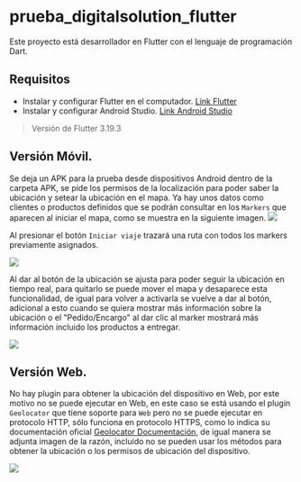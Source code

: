 # prueba_digitalsolution_flutter

Este proyecto está desarrollador en Flutter con el lenguaje de programación Dart.

## Requisitos

- Instalar y configurar Flutter en el computador. [Link Flutter](https://flutter.dev/docs/get-started/install)
- Instalar y configurar Android Studio. [Link Android Studio](https://developer.android.com/studio)

> Versión de Flutter 3.19.3


## Versión Móvil.

Se deja un APK para la prueba desde dispositivos Android dentro de la carpeta APK, se pide los permisos de la localización para poder saber la ubicación y setear la ubicación en el mapa. Ya hay unos datos como clientes o productos definidos que se podrán consultar en los `Markers` que aparecen al iniciar el mapa, como se muestra en la siguiente imagen.
![](docs/map_markers.png)

Al presionar el botón `Iniciar viaje` trazará una ruta con todos los markers previamente asignados.

![](docs/polyline.png)

Al dar al botón de la ubicación se ajusta para poder seguir la ubicación en tiempo real, para quitarlo se puede mover el mapa y desaparece esta funcionalidad, de igual para volver a activarla se vuelve a dar al botón, adicional a esto cuando se quiera mostrar más información sobre la ubicación o el "Pedido/Encargo" al dar clic al marker mostrará más información incluido los productos a entregar.

![](docs/more_information_client.png)

## Versión Web.

No hay plugin para obtener la ubicación del dispositivo en Web, por este motivo no se puede ejecutar en Web, en este caso se está usando el plugin `Geolocator` que tiene soporte para `Web` pero no se puede ejecutar en protocolo HTTP, sólo funciona en protocolo HTTPS, como lo indica su documentación oficial [Geolocator Documentación](https://pub.dev/packages/geolocator), de igual manera se adjunta imagen de la razón, incluido no se pueden usar los métodos para obtener la ubicación o los permisos de ubicación del dispositivo.

![](docs/geolocator_documentation.png)